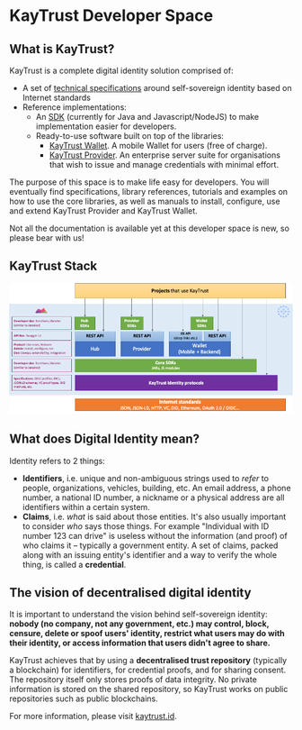 # KayTrust Developer Space

## What is KayTrust?
KayTrust is a complete digital identity solution comprised of:

- A set of [technical specifications](Specs) around self-sovereign identity based on Internet standards
- Reference implementations:
    - An [SDK](SDK) (currently for Java and Javascript/NodeJS) to make implementation easier for developers.
    - Ready-to-use software built on top of the libraries:
        - [KayTrust Wallet](Wallet). A mobile Wallet for users (free of charge).
        - [KayTrust Provider](Provider). An enterprise server suite for organisations that wish to issue and manage credentials with minimal effort.

The purpose of this space is to make life easy for developers. You will eventually find specifications, library references, tutorials and examples on how to use the core libraries, as well as manuals to install, configure, use and extend KayTrust Provider and KayTrust Wallet.

Not all the documentation is available yet at this developer space is new, so please bear with us!

## KayTrust Stack

[![](img/KayTrust%20Stack.png)]()

## What does Digital Identity mean?
Identity refers to 2 things:

- **Identifiers**, i.e. unique and non-ambiguous strings used to _refer_ to people, organizations, vehicles, building, etc. An email address, a phone number, a national ID number, a nickname or a physical address are all identifiers within a certain system.
- **Claims**, i.e. _what_ is said about those entities. It's also usually important to consider _who_ says those things. For example "Individual with ID number 123 can drive" is useless without the information (and proof) of who claims it – typically a government entity. A set of claims, packed along with an issuing entity's identifier and a way to verify the whole thing, is called a **credential**.

## The vision of decentralised digital identity

It is important to understand the vision behind self-sovereign identity: **nobody (no company, not any government, etc.) may control, block, censure, delete or spoof users' identity, restrict what users may do with their identity, or access information that users didn't agree to share.**

KayTrust achieves that by using a **decentralised trust repository** (typically a blockchain) for identifiers, for credential proofs, and for sharing consent. The repository itself only stores proofs of data integrity. No private information is stored on the shared repository, so KayTrust works on public repositories such as public blockchains.

For more information, please visit [kaytrust.id](https://www.kaytrust.id/).

